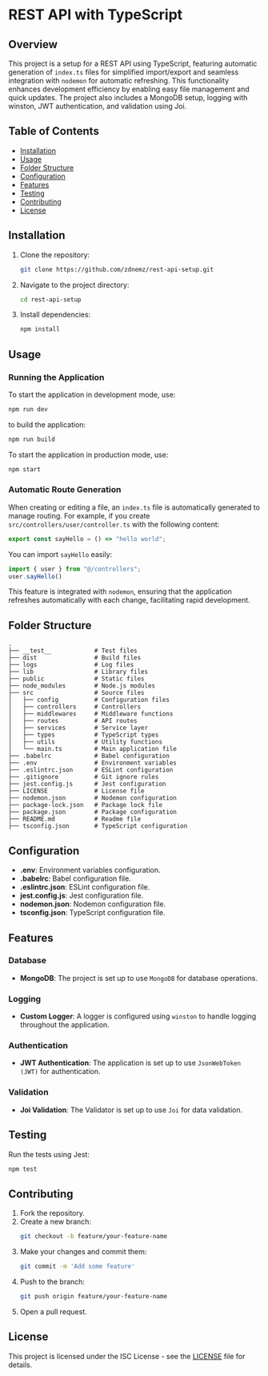 # REST API with TypeScript

## Overview

This project is a setup for a REST API using TypeScript, featuring automatic generation of `index.ts` files for simplified import/export and seamless integration with `nodemon` for automatic refreshing. This functionality enhances development efficiency by enabling easy file management and quick updates. The project also includes a MongoDB setup, logging with winston, JWT authentication, and validation using Joi.

## Table of Contents

- [Installation](#installation)
- [Usage](#usage)
- [Folder Structure](#folder-structure)
- [Configuration](#configuration)
- [Features](#features)
- [Testing](#testing)
- [Contributing](#contributing)
- [License](#license)

## Installation

1. Clone the repository:
   ```sh
   git clone https://github.com/zdnemz/rest-api-setup.git
   ```
2. Navigate to the project directory:
   ```sh
   cd rest-api-setup
   ```
3. Install dependencies:
   ```sh
   npm install
   ```

## Usage

### Running the Application

To start the application in development mode, use:

```sh
npm run dev
```

to build the application:

```sh
npm run build
```

To start the application in production mode, use:

```sh
npm start
```

### Automatic Route Generation

When creating or editing a file, an `index.ts` file is automatically generated to manage routing. For example, if you create `src/controllers/user/controller.ts` with the following content:

```typescript
export const sayHello = () => "hello world";
```

You can import `sayHello` easily:

```typescript
import { user } from "@/controllers";
user.sayHello()
```

This feature is integrated with `nodemon`, ensuring that the application refreshes automatically with each change, facilitating rapid development.

## Folder Structure

```plaintext
.
├── __test__            # Test files
├── dist                # Build files
├── logs                # Log files
├── lib                 # Library files
├── public              # Static files
├── node_modules        # Node.js modules
├── src                 # Source files
│   ├── config          # Configuration files
│   ├── controllers     # Controllers
│   ├── middlewares     # Middleware functions
│   ├── routes          # API routes
│   ├── services        # Service layer
│   ├── types           # TypeScript types
│   ├── utils           # Utility functions
│   └── main.ts         # Main application file
├── .babelrc            # Babel configuration
├── .env                # Environment variables
├── .eslintrc.json      # ESLint configuration
├── .gitignore          # Git ignore rules
├── jest.config.js      # Jest configuration
├── LICENSE             # License file
├── nodemon.json        # Nodemon configuration
├── package-lock.json   # Package lock file
├── package.json        # Package configuration
├── README.md           # Readme file
├── tsconfig.json       # TypeScript configuration
```

## Configuration

- **.env**: Environment variables configuration.
- **.babelrc**: Babel configuration file.
- **.eslintrc.json**: ESLint configuration file.
- **jest.config.js**: Jest configuration file.
- **nodemon.json**: Nodemon configuration file.
- **tsconfig.json**: TypeScript configuration file.

## Features

### Database

- **MongoDB**: The project is set up to use `MongoDB` for database operations.

### Logging

- **Custom Logger**: A logger is configured using `winston` to handle logging throughout the application.

### Authentication

- **JWT Authentication**: The application is set up to use `JsonWebToken (JWT)` for authentication.

### Validation

- **Joi Validation**: The Validator is set up to use `Joi` for data validation.

## Testing

Run the tests using Jest:

```sh
npm test
```

## Contributing

1. Fork the repository.
2. Create a new branch:
   ```sh
   git checkout -b feature/your-feature-name
   ```
3. Make your changes and commit them:
   ```sh
   git commit -m 'Add some feature'
   ```
4. Push to the branch:
   ```sh
   git push origin feature/your-feature-name
   ```
5. Open a pull request.

## License

This project is licensed under the ISC License - see the [LICENSE](LICENSE) file for details.
